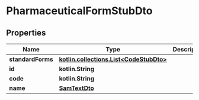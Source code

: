 
# PharmaceuticalFormStubDto

## Properties
Name | Type | Description | Notes
------------ | ------------- | ------------- | -------------
**standardForms** | [**kotlin.collections.List&lt;CodeStubDto&gt;**](CodeStubDto.md) |  | 
**id** | **kotlin.String** |  |  [optional]
**code** | **kotlin.String** |  |  [optional]
**name** | [**SamTextDto**](SamTextDto.md) |  |  [optional]



